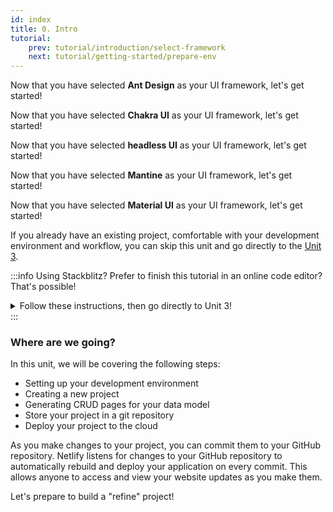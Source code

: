 ```yaml
---
id: index
title: 0. Intro
tutorial:
    prev: tutorial/introduction/select-framework
    next: tutorial/getting-started/prepare-env
---
```


<UIConditional is="antd">

Now that you have selected **Ant Design** as your UI framework, let's get started!

</UIConditional>

<UIConditional is="chakra-ui">

Now that you have selected **Chakra UI** as your UI framework, let's get started!

</UIConditional>

<UIConditional is="headless">

Now that you have selected **headless UI** as your UI framework, let's get started!

</UIConditional>

<UIConditional is="mantine">

Now that you have selected **Mantine** as your UI framework, let's get started!

</UIConditional>

<UIConditional is="mui">

Now that you have selected **Material UI** as your UI framework, let's get started!

</UIConditional>

If you already have an existing project, comfortable with your development environment and workflow, you can skip this unit and go directly to the [Unit 3](/docs/tutorial/understanding-dataprovider/index/).

:::info Using Stackblitz?
Prefer to finish this tutorial in an online code editor? That's possible!

<details>
<summary>Follow these instructions, then go directly to Unit 3!</summary>

**Set up StackBlitz**

<UIConditional is="antd">

1- Visit [xxxx](#) and open the "refine-antd-boilerplate" project.

</UIConditional>

<UIConditional is="chakra-ui">

1- Visit [xxxx](#) and open the "refine-chakra-ui-boilerplate" project.

</UIConditional>

<UIConditional is="headless">

1- Visit [xxxx](#) and open the "refine-headless-boilerplate" project.

</UIConditional>

<UIConditional is="mantine">

1- Visit [xxxx](#) and open the "refine-mantine-boilerplate" project.

</UIConditional>

<UIConditional is="mui">

1- Visit [xxxx](#) and open the "refine-mui-boilerplate" project.

</UIConditional>

2- Click “Sign in” on the top right to log in using your GitHub credentials.

3- In the upper left of the StackBlitz editor window, click to “fork” the template (save to your own account dashboard).

<UIConditional is="antd">

4- Wait for the project to load, and you will see a live preview of the “refine-antd-boilerplate” starter.

</UIConditional>

<UIConditional is="chakra-ui">

4- Wait for the project to load, and you will see a live preview of the “refine-chakra-ui-boilerplate” starter.

</UIConditional>

<UIConditional is="headless">

4- Wait for the project to load, and you will see a live preview of the “refine-headless-boilerplate” starter.

</UIConditional>

<UIConditional is="mantine">

4- Wait for the project to load, and you will see a live preview of the “refine-mantine-boilerplate” starter.

</UIConditional>

<UIConditional is="mui">

4- Wait for the project to load, and you will see a live preview of the “refine-mui-boilerplate” starter.

</UIConditional>

**Make Changes**
<UIConditional is="antd">

In the file pane, you should see `src/app.tsx`. Click to open it, and follow [Generate CRUD pages automatically with Inferencer](/docs/tutorial/getting-started/antd/generate-crud-pages/) to make a change to this file.

</UIConditional>

<UIConditional is="chakra-ui">

In the file pane, you should see `src/app.tsx`. Click to open it, and follow [Generate CRUD pages automatically with Inferencer](/docs/tutorial/getting-started/chakra-ui/generate-crud-pages/) to make a change to this file.

</UIConditional>

<UIConditional is="headless">

In the file pane, you should see `src/app.tsx`. Click to open it, and follow [Generate CRUD pages automatically with Inferencer](/docs/tutorial/getting-started/headless/generate-crud-pages/) to make a change to this file.

</UIConditional>

<UIConditional is="mantine">

In the file pane, you should see `src/app.tsx`. Click to open it, and follow [Generate CRUD pages automatically with Inferencer](/docs/tutorial/getting-started/mantine/generate-crud-pages/) to make a change to this file.

</UIConditional>

<UIConditional is="mui">

In the file pane, you should see `src/app.tsx`. Click to open it, and follow [Generate CRUD pages automatically with Inferencer](/docs/tutorial/getting-started/mui/generate-crud-pages/) to make a change to this file.

</UIConditional>

**Create a GitHub Repository**

1- Press the "Connect Repository" button at the top of your list of files, enter a new name for your repository, and click "Create repo & push".
2- When you have changes to be committed back to GitHub, a “Commit” button will appear at the top left of your workspace. Clicking on this will allow you to enter a commit message, and update your repository.

**Deploy your App**

If you’d like to deploy to Netlify, skip to [Deploy your app to the web](/docs/tutorial/getting-started/store-your-repository/). Otherwise, skip to [Unit 3](/docs/tutorial/understanding-dataprovider/index/) to start building with **refine**!

</details>
:::

### Where are we going?

In this unit, we will be covering the following steps:

-   Setting up your development environment
-   Creating a new project
-   Generating CRUD pages for your data model
-   Store your project in a git repository
-   Deploy your project to the cloud

As you make changes to your project, you can commit them to your GitHub repository. Netlify listens for changes to your GitHub repository to automatically rebuild and deploy your application on every commit. This allows anyone to access and view your website updates as you make them.

<Checklist>

<ChecklistItem id="getting-started">
Let's prepare to build a "refine" project!
</ChecklistItem>

</Checklist>
